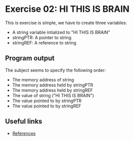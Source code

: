 # Exercise 02: HI THIS IS BRAIN

This is exercise is simple, we have to create three variables:
-   A string variable intialized to "HI THIS IS BRAIN"
-   stringPTR: A pointer to string
-   stringREF: A reference to string

## Program output

The subject seems to specify the following order:
- The memory address of string
- The memory address held by stringPTR
- The memory address held by stringREF
- The value of string ("HI THIS IS BRAIN")
- The value pointed to by stringPTR
- The value pointed to by stringREF

## Useful links

- [References](https://medium.com/@the_infinity/references-in-c-987e592d901c)
